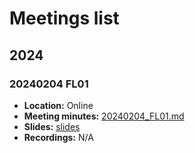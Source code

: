 # Meetings list

## 2024

### 20240204 FL01

- **Location:** Online
- **Meeting minutes:** [20240204_FL01.md](./20240204_FL01.md)
- **Slides:** [slides](https://mdn.alipayobjects.com/huamei_usjdcg/afts/file/A*F_pXQpY6khsAAAAAAAAAAAAADo6HAQ/%E9%9A%90%E8%AF%AD%E7%A4%BE%E5%8C%BA%E4%BC%9A%E8%AE%AE-%E8%81%94%E9%82%A6%E5%AD%A6%E4%B9%A0#1.pdf)
- **Recordings:** N/A

